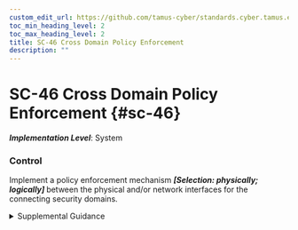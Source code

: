 ```yaml
---
custom_edit_url: https://github.com/tamus-cyber/standards.cyber.tamus.edu/tree/main/static/content/tamus.edu/TAMUS_profile.xml
toc_min_heading_level: 2
toc_max_heading_level: 2
title: SC-46 Cross Domain Policy Enforcement
description: ""
---
```


# SC-46 Cross Domain Policy Enforcement {#sc-46}

_**Implementation Level**_: System

### Control

Implement a policy enforcement mechanism <strong>                  <em>[Selection: physically; logically]</em>               </strong> between the physical and/or network interfaces for the connecting security domains.

<details>
  <summary>Supplemental Guidance</summary>

For logical policy enforcement mechanisms, organizations avoid creating a logical path between interfaces to prevent the ability to bypass the policy enforcement mechanism. For physical policy enforcement mechanisms, the robustness of physical isolation afforded by the physical implementation of policy enforcement to preclude the presence of logical covert channels penetrating the security domain may be needed. Contact <a xmlns="http://csrc.nist.gov/ns/oscal/1.0" href="mailto:ncdsmo@nsa.gov">ncdsmo@nsa.gov</a> for more information.

</details>

